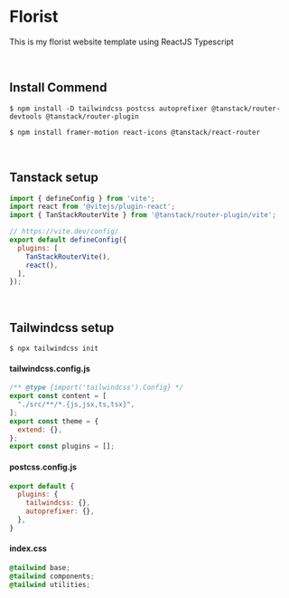 # Florist
This is my florist website template using ReactJS Typescript

<br>

## Install Commend
``` 
$ npm install -D tailwindcss postcss autoprefixer @tanstack/router-devtools @tanstack/router-plugin
```

```
$ npm install framer-motion react-icons @tanstack/react-router
```

<br>

## Tanstack setup
``` javascript
import { defineConfig } from 'vite';
import react from '@vitejs/plugin-react';
import { TanStackRouterVite } from '@tanstack/router-plugin/vite';

// https://vite.dev/config/
export default defineConfig({
  plugins: [
    TanStackRouterVite(),
    react(),
  ],
});
```

<br>

## Tailwindcss setup
```
$ npx tailwindcss init
```

#### tailwindcss.config.js
``` javascript
/** @type {import('tailwindcss').Config} */
export const content = [
  "./src/**/*.{js,jsx,ts,tsx}",
];
export const theme = {
  extend: {},
};
export const plugins = [];
```

#### postcss.config.js
``` javascript
export default {
  plugins: {
    tailwindcss: {},
    autoprefixer: {},
  },
}
```

#### index.css
``` css
@tailwind base;
@tailwind components;
@tailwind utilities;
```